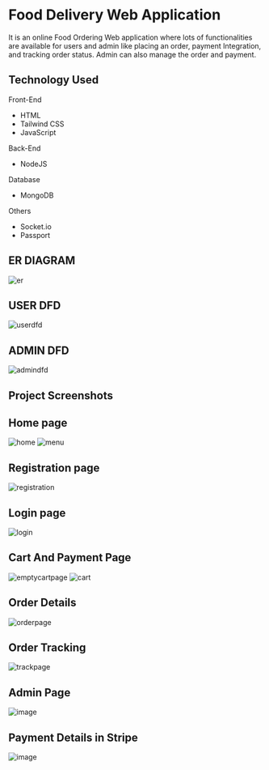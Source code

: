 # Food Delivery Web Application
It is an online Food Ordering Web application where lots of functionalities are available for users and admin like
placing an order, payment Integration, and tracking order status. Admin can also manage the order and payment.


## Technology Used
Front-End
- HTML
- Tailwind CSS
- JavaScript

Back-End
- NodeJS

Database
- MongoDB

Others
- Socket.io
- Passport
## ER DIAGRAM
![er](https://user-images.githubusercontent.com/53612882/170892171-f19568cd-4b20-4758-936e-390e1798c0c9.png)
## USER DFD
![userdfd](https://user-images.githubusercontent.com/53612882/170892290-071abec5-27f4-4462-ad32-e59885793fd8.png)
## ADMIN DFD
![admindfd](https://user-images.githubusercontent.com/53612882/170892304-cf910a94-79ac-4674-889d-6fe7ac8ffdaf.png)

## Project Screenshots
## Home page
![home](https://user-images.githubusercontent.com/53612882/170892364-d0752def-4e8d-4b58-857c-955ebffa7ab1.png)
![menu](https://user-images.githubusercontent.com/53612882/170892366-164f68cb-c4fb-4831-b198-6ce300292979.png)
## Registration page
![registration](https://user-images.githubusercontent.com/53612882/170892386-79af6fc8-e341-407f-921c-b3f082fb027e.png)
## Login page
![login](https://user-images.githubusercontent.com/53612882/170892395-722faf87-7fd0-4712-8ec0-d35ea8f40d18.png)
## Cart And Payment Page
![emptycartpage](https://user-images.githubusercontent.com/53612882/170892428-a30ccaa2-1348-4dda-a78d-1592ffa1502c.png)
![cart](https://user-images.githubusercontent.com/53612882/170892436-3ed7bb81-0f64-4607-9ea4-37de3526aace.png)
## Order Details
![orderpage](https://user-images.githubusercontent.com/53612882/170892499-cd55f79f-e9d0-4a2b-a55d-c199cbce2ca7.png)
## Order Tracking
![trackpage](https://user-images.githubusercontent.com/53612882/170892531-755a40c3-f7dd-48f0-87c9-2f136527ba5e.png)
## Admin Page
![image](https://user-images.githubusercontent.com/53612882/170892611-01509285-9ac4-4975-9aad-99946cdda68f.png)
## Payment Details in Stripe
![image](https://user-images.githubusercontent.com/53612882/170892654-8ff70085-8810-4565-adc3-f678fee091d3.png)


